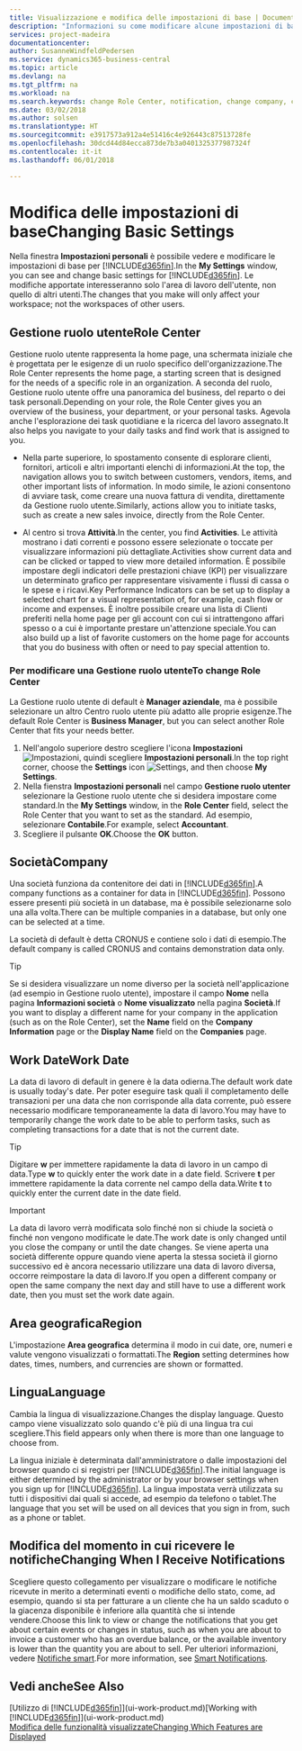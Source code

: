 ```yaml
---
title: Visualizzazione e modifica delle impostazioni di base | Documenti Microsoft
description: "Informazioni su come modificare alcune impostazioni di base, ad esempio, la Gestione ruolo utente, la società o la data di lavoro."
services: project-madeira
documentationcenter: 
author: SusanneWindfeldPedersen
ms.service: dynamics365-business-central
ms.topic: article
ms.devlang: na
ms.tgt_pltfrm: na
ms.workload: na
ms.search.keywords: change Role Center, notification, change company, change work date
ms.date: 03/02/2018
ms.author: solsen
ms.translationtype: HT
ms.sourcegitcommit: e3917573a912a4e51416c4e926443c87513728fe
ms.openlocfilehash: 30dcd44d84ecca873de7b3a0401325377987324f
ms.contentlocale: it-it
ms.lasthandoff: 06/01/2018

---
```

# <a name="changing-basic-settings"></a><span data-ttu-id="50356-103">Modifica delle impostazioni di base</span><span class="sxs-lookup"><span data-stu-id="50356-103">Changing Basic Settings</span></span>
<span data-ttu-id="50356-104">Nella finestra **Impostazioni personali** è possibile vedere e modificare le impostazioni di base per [!INCLUDE[d365fin](includes/d365fin_md.md)].</span><span class="sxs-lookup"><span data-stu-id="50356-104">In the **My Settings** window, you can see and change basic settings for [!INCLUDE[d365fin](includes/d365fin_md.md)].</span></span> <span data-ttu-id="50356-105">Le modifiche apportate interesseranno solo l'area di lavoro dell'utente, non quello di altri utenti.</span><span class="sxs-lookup"><span data-stu-id="50356-105">The changes that you make will only affect your workspace; not the workspaces of other users.</span></span>  

## <a name="role-center"></a><span data-ttu-id="50356-106">Gestione ruolo utente</span><span class="sxs-lookup"><span data-stu-id="50356-106">Role Center</span></span>
<span data-ttu-id="50356-107">Gestione ruolo utente rappresenta la home page, una schermata iniziale che è progettata per le esigenze di un ruolo specifico dell'organizzazione.</span><span class="sxs-lookup"><span data-stu-id="50356-107">The Role Center represents the home page, a starting screen that is designed for the needs of a specific role in an organization.</span></span> <span data-ttu-id="50356-108">A seconda del ruolo, Gestione ruolo utente offre una panoramica del business, del reparto o dei task personali.</span><span class="sxs-lookup"><span data-stu-id="50356-108">Depending on your role, the Role Center gives you an overview of the business, your department, or your personal tasks.</span></span> <span data-ttu-id="50356-109">Agevola anche l'esplorazione dei task quotidiane e la ricerca del lavoro assegnato.</span><span class="sxs-lookup"><span data-stu-id="50356-109">It also helps you navigate to your daily tasks and find work that is assigned to you.</span></span>

-   <span data-ttu-id="50356-110">Nella parte superiore, lo spostamento consente di esplorare clienti, fornitori, articoli e altri importanti elenchi di informazioni.</span><span class="sxs-lookup"><span data-stu-id="50356-110">At the top, the navigation allows you to switch between customers, vendors, items, and other important lists of information.</span></span> <span data-ttu-id="50356-111">In modo simile, le azioni consentono di avviare task, come creare una nuova fattura di vendita, direttamente da Gestione ruolo utente.</span><span class="sxs-lookup"><span data-stu-id="50356-111">Similarly, actions allow you to initiate tasks, such as create a new sales invoice, directly from the Role Center.</span></span>

-   <span data-ttu-id="50356-112">Al centro si trova **Attività**.</span><span class="sxs-lookup"><span data-stu-id="50356-112">In the center, you find **Activities**.</span></span> <span data-ttu-id="50356-113">Le attività mostrano i dati correnti e possono essere selezionate o toccate per visualizzare informazioni più dettagliate.</span><span class="sxs-lookup"><span data-stu-id="50356-113">Activities show current data and can be clicked or tapped to view more detailed information.</span></span> <span data-ttu-id="50356-114">È possibile impostare degli indicatori delle prestazioni chiave (KPI) per visualizzare un determinato grafico per rappresentare visivamente i flussi di cassa o le spese e i ricavi.</span><span class="sxs-lookup"><span data-stu-id="50356-114">Key Performance Indicators can be set up to display a selected chart for a visual representation of, for example, cash flow or income and expenses.</span></span> <span data-ttu-id="50356-115">È inoltre possibile creare una lista di Clienti preferiti nella home page per gli account con cui si intrattengono affari spesso o a cui è importante prestare un'attenzione speciale.</span><span class="sxs-lookup"><span data-stu-id="50356-115">You can also build up a list of favorite customers on the home page for accounts that you do business with often or need to pay special attention to.</span></span>

### <a name="to-change-role-center"></a><span data-ttu-id="50356-116">Per modificare una Gestione ruolo utente</span><span class="sxs-lookup"><span data-stu-id="50356-116">To change Role Center</span></span>
<span data-ttu-id="50356-117">La Gestione ruolo utente di default è **Manager aziendale**, ma è possibile selezionare un altro Centro ruolo utente più adatto alle proprie esigenze.</span><span class="sxs-lookup"><span data-stu-id="50356-117">The default Role Center is **Business Manager**, but you can select another Role Center that fits your needs better.</span></span>
1. <span data-ttu-id="50356-118">Nell'angolo superiore destro scegliere l'icona **Impostazioni** ![Impostazioni](media/ui-experience/settings_icon_small.png "icona Impostazioni per Gestione ruolo utente"), quindi scegliere **Impostazioni personali**.</span><span class="sxs-lookup"><span data-stu-id="50356-118">In the top right corner, choose the **Settings** icon ![Settings](media/ui-experience/settings_icon_small.png "Settings icon for role center"), and then choose **My Settings**.</span></span>
2. <span data-ttu-id="50356-119">Nella fienstra **Impostazioni personali** nel campo **Gestione ruolo utenter** selezionare la Gestione ruolo utente che si desidera impostare come standard.</span><span class="sxs-lookup"><span data-stu-id="50356-119">In the **My Settings** window, in the **Role Center** field, select the Role Center that you want to set as the standard.</span></span> <span data-ttu-id="50356-120">Ad esempio, selezionare **Contabile**.</span><span class="sxs-lookup"><span data-stu-id="50356-120">For example, select **Accountant**.</span></span>
3. <span data-ttu-id="50356-121">Scegliere il pulsante **OK**.</span><span class="sxs-lookup"><span data-stu-id="50356-121">Choose the **OK** button.</span></span>

## <a name="company"></a><span data-ttu-id="50356-122">Società</span><span class="sxs-lookup"><span data-stu-id="50356-122">Company</span></span>
<span data-ttu-id="50356-123">Una società funziona da contenitore dei dati in [!INCLUDE[d365fin](includes/d365fin_md.md)].</span><span class="sxs-lookup"><span data-stu-id="50356-123">A company functions as a container for data in [!INCLUDE[d365fin](includes/d365fin_md.md)].</span></span> <span data-ttu-id="50356-124">Possono essere presenti più società in un database, ma è possibile selezionarne solo una alla volta.</span><span class="sxs-lookup"><span data-stu-id="50356-124">There can be multiple companies in a database, but only one can be selected at a time.</span></span>

<span data-ttu-id="50356-125">La società di default è detta CRONUS e contiene solo i dati di esempio.</span><span class="sxs-lookup"><span data-stu-id="50356-125">The default company is called CRONUS and contains demonstration data only.</span></span>

> [!TIP]  
>   <span data-ttu-id="50356-126">Se si desidera visualizzare un nome diverso per la società nell'applicazione (ad esempio in Gestione ruolo utente), impostare il campo **Nome** nella pagina **Informazioni società** o **Nome visualizzato** nella pagina **Società**.</span><span class="sxs-lookup"><span data-stu-id="50356-126">If you want to display a different name for your company in the application (such as on the Role Center), set the **Name** field on the **Company Information** page or the **Display Name** field on the **Companies** page.</span></span>  

## <a name="work-date"></a><span data-ttu-id="50356-127">Work Date</span><span class="sxs-lookup"><span data-stu-id="50356-127">Work Date</span></span>
<span data-ttu-id="50356-128">La data di lavoro di default in genere è la data odierna.</span><span class="sxs-lookup"><span data-stu-id="50356-128">The default work date is usually today's date.</span></span> <span data-ttu-id="50356-129">Per poter eseguire task quali il completamento delle transazioni per una data che non corrisponde alla data corrente, può essere necessario modificare temporaneamente la data di lavoro.</span><span class="sxs-lookup"><span data-stu-id="50356-129">You may have to temporarily change the work date to be able to perform tasks, such as completing transactions for a date that is not the current date.</span></span>

> [!TIP]  
>   <span data-ttu-id="50356-130">Digitare **w** per immettere rapidamente la data di lavoro in un campo di data.</span><span class="sxs-lookup"><span data-stu-id="50356-130">Type **w** to quickly enter the work date in a date field.</span></span> <span data-ttu-id="50356-131">Scrivere **t** per immettere rapidamente la data corrente nel campo della data.</span><span class="sxs-lookup"><span data-stu-id="50356-131">Write **t** to quickly enter the current date in the date field.</span></span>

> [!IMPORTANT]  
>   <span data-ttu-id="50356-132">La data di lavoro verrà modificata solo finché non si chiude la società o finché non vengono modificate le date.</span><span class="sxs-lookup"><span data-stu-id="50356-132">The work date is only changed until you close the company or until the date changes.</span></span> <span data-ttu-id="50356-133">Se viene aperta una società differente oppure quando viene aperta la stessa società il giorno successivo ed è ancora necessario utilizzare una data di lavoro diversa, occorre reimpostare la data di lavoro.</span><span class="sxs-lookup"><span data-stu-id="50356-133">If you open a different company or open the same company the next day and still have to use a different work date, then you must set the work date again.</span></span>

## <a name="region"></a><span data-ttu-id="50356-134">Area geografica</span><span class="sxs-lookup"><span data-stu-id="50356-134">Region</span></span>
<span data-ttu-id="50356-135">L'impostazione **Area geografica** determina il modo in cui date, ore, numeri e valute vengono visualizzati o formattati.</span><span class="sxs-lookup"><span data-stu-id="50356-135">The **Region** setting determines how dates, times, numbers, and currencies are shown or formatted.</span></span>   


## <a name="language"></a><span data-ttu-id="50356-136">Lingua</span><span class="sxs-lookup"><span data-stu-id="50356-136">Language</span></span>
<span data-ttu-id="50356-137">Cambia la lingua di visualizzazione.</span><span class="sxs-lookup"><span data-stu-id="50356-137">Changes the display language.</span></span> <span data-ttu-id="50356-138">Questo campo viene visualizzato solo quando c'è più di una lingua tra cui scegliere.</span><span class="sxs-lookup"><span data-stu-id="50356-138">This field appears only when there is more than one language to choose from.</span></span> 

<span data-ttu-id="50356-139">La lingua iniziale è determinata dall'amministratore o dalle impostazioni del browser quando ci si registri per [!INCLUDE[d365fin](includes/d365fin_md.md)].</span><span class="sxs-lookup"><span data-stu-id="50356-139">The initial language is either determined by the administrator or by your browser settings when you sign up for [!INCLUDE[d365fin](includes/d365fin_md.md)].</span></span> <span data-ttu-id="50356-140">La lingua impostata verrà utilizzata su tutti i dispositivi dai quali si accede, ad esempio da telefono o tablet.</span><span class="sxs-lookup"><span data-stu-id="50356-140">The language that you set will be used on all devices that you sign in from, such as a phone or tablet.</span></span> 

## <a name="changing-when-i-receive-notifications"></a><span data-ttu-id="50356-141">Modifica del momento in cui ricevere le notifiche</span><span class="sxs-lookup"><span data-stu-id="50356-141">Changing When I Receive Notifications</span></span>
<span data-ttu-id="50356-142">Scegliere questo collegamento per visualizzare o modificare le notifiche ricevute in merito a determinati eventi o modifiche dello stato, come, ad esempio, quando si sta per fatturare a un cliente che ha un saldo scaduto o la giacenza disponibile è inferiore alla quantità che si intende vendere.</span><span class="sxs-lookup"><span data-stu-id="50356-142">Choose this link to view or change the notifications that you get about certain events or changes in status, such as when you are about to invoice a customer who has an overdue balance, or the available inventory is lower than the quantity you are about to sell.</span></span> <span data-ttu-id="50356-143">Per ulteriori informazioni, vedere [Notifiche smart](ui-smart-notifications.md).</span><span class="sxs-lookup"><span data-stu-id="50356-143">For more information, see [Smart Notifications](ui-smart-notifications.md).</span></span>

## <a name="see-also"></a><span data-ttu-id="50356-144">Vedi anche</span><span class="sxs-lookup"><span data-stu-id="50356-144">See Also</span></span>
<span data-ttu-id="50356-145">[Utilizzo di [!INCLUDE[d365fin](includes/d365fin_md.md)]](ui-work-product.md)</span><span class="sxs-lookup"><span data-stu-id="50356-145">[Working with [!INCLUDE[d365fin](includes/d365fin_md.md)]](ui-work-product.md)</span></span>  
[<span data-ttu-id="50356-146">Modifica delle funzionalità visualizzate</span><span class="sxs-lookup"><span data-stu-id="50356-146">Changing Which Features are Displayed</span></span>](ui-experiences.md)  

